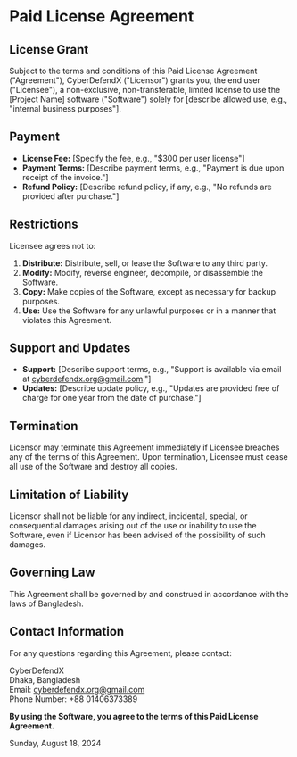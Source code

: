 # Paid License Agreement

## License Grant

Subject to the terms and conditions of this Paid License Agreement ("Agreement"), CyberDefendX ("Licensor") grants you, the end user ("Licensee"), a non-exclusive, non-transferable, limited license to use the [Project Name] software ("Software") solely for [describe allowed use, e.g., "internal business purposes"].

## Payment

- **License Fee:** [Specify the fee, e.g., "$300 per user license"]
- **Payment Terms:** [Describe payment terms, e.g., "Payment is due upon receipt of the invoice."]
- **Refund Policy:** [Describe refund policy, if any, e.g., "No refunds are provided after purchase."]

## Restrictions

Licensee agrees not to:

1. **Distribute:** Distribute, sell, or lease the Software to any third party.
2. **Modify:** Modify, reverse engineer, decompile, or disassemble the Software.
3. **Copy:** Make copies of the Software, except as necessary for backup purposes.
4. **Use:** Use the Software for any unlawful purposes or in a manner that violates this Agreement.

## Support and Updates

- **Support:** [Describe support terms, e.g., "Support is available via email at cyberdefendx.org@gmail.com."]
- **Updates:** [Describe update policy, e.g., "Updates are provided free of charge for one year from the date of purchase."]

## Termination

Licensor may terminate this Agreement immediately if Licensee breaches any of the terms of this Agreement. Upon termination, Licensee must cease all use of the Software and destroy all copies.

## Limitation of Liability

Licensor shall not be liable for any indirect, incidental, special, or consequential damages arising out of the use or inability to use the Software, even if Licensor has been advised of the possibility of such damages.

## Governing Law

This Agreement shall be governed by and construed in accordance with the laws of Bangladesh.

## Contact Information

For any questions regarding this Agreement, please contact:

CyberDefendX  
Dhaka, Bangladesh  
Email: cyberdefendx.org@gmail.com  
Phone Number: +88 01406373389

**By using the Software, you agree to the terms of this Paid License Agreement.**

Sunday, August 18, 2024
